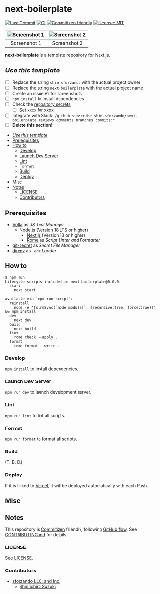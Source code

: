 # next-boilerplate

<!-- Badges -->

[![Last Commit](https://img.shields.io/github/last-commit/shin-sforzando/next-boilerplate)](https://github.com/shin-sforzando/next-boilerplate/graphs/commit-activity)
[![CI](https://github.com/shin-sforzando/next-boilerplate/actions/workflows/ci.yml/badge.svg)](https://github.com/shin-sforzando/next-boilerplate/actions/workflows/ci.yml)
[![Commitizen friendly](https://img.shields.io/badge/commitizen-friendly-brightgreen.svg)](http://commitizen.github.io/cz-cli/)
[![License: MIT](https://img.shields.io/badge/License-MIT-blue.svg)](https://opensource.org/licenses/MIT)

<!-- Screenshots -->

| ![Screenshot 1](https://placehold.jp/32/3d4070/ffffff/720x480.png?text=Screenshot%201) | ![Screenshot 2](https://placehold.jp/32/703d40/ffffff/720x480.png?text=Screenshot%202) |
| :------------------------------------------------------------------------------------: | :------------------------------------------------------------------------------------: |
|                                      Screenshot 1                                      |                                      Screenshot 2                                      |

<!-- Synopsis -->

**next-boilerplate** is a template repository for Next.js.

## _Use this template_

- [ ] Replace the string `shin-sforzando` with the actual project owner
- [ ] Replace the string `next-boilerplate` with the actual project name
- [ ] Create an issue `#1` for screenshots
- [ ] `npm install` to install dependencies
- [ ] Check the [repository secrets](https://github.com/shin-sforzando/next-boilerplate/settings/secrets/actions)
  - [ ] Set `xxxx` for xxxx
- [ ] Integrate with Slack: `/github subscribe shin-sforzando/next-boilerplate reviews comments branches commits:*`
- [ ] **Delete this section!**

<!-- TOC -->

- [_Use this template_](#use-this-template)
- [Prerequisites](#prerequisites)
- [How to](#how-to)
  - [Develop](#develop)
  - [Launch Dev Server](#launch-dev-server)
  - [Lint](#lint)
  - [Format](#format)
  - [Build](#build)
  - [Deploy](#deploy)
- [Misc](#misc)
- [Notes](#notes)
  - [LICENSE](#license)
  - [Contributors](#contributors)

## Prerequisites

- [Volta](https://volta.sh) as _JS Tool Manager_
  - [Node.js](https://nodejs.org/) (Version 18 LTS or higher)
    - [Next.js](https://nextjs.org) (Version 13 or higher)
    - [Rome](https://rome.tools) as _Script Linter and Formatter_
- [git-secret](https://git-secret.io/) as _Secret File Manager_
- [direnv](https://direnv.net) as _`.env` Loader_

## How to

```shell
$ npm run
Lifecycle scripts included in next-boilerplate@0.0.0:
  start
    next start

available via `npm run-script`:
  reinstall
    node -e 'fs.rmSync(`node_modules`, {recursive:true, force:true})' && npm install
  dev
    next dev
  build
    next build
  lint
    rome check --apply .
  format
    rome format --write .
```

### Develop

`npm install` to install dependencies.

### Launch Dev Server

`npm run dev` to launch development server.

### Lint

`npm run lint` to lint all scripts.

### Format

`npm run format` to format all scripts.

### Build

(T. B. D.)

### Deploy

If it is linked to [Vercel](https://vercel.com/), it will be deployed automatically with each Push.

## Misc

## Notes

This repository is [Commitizen](https://commitizen.github.io/cz-cli/) friendly, following [GitHub flow](https://docs.github.com/en/get-started/quickstart/github-flow).
See [CONTRIBUTING.md](./CONTRIBUTING.md) for details.

### LICENSE

See [LICENSE](LICENSE).

### Contributors

- [sforzando LLC. and Inc.](https://sforzando.co.jp/)
  - [Shin'ichiro Suzuki](https://github.com/shin-sforzando)

